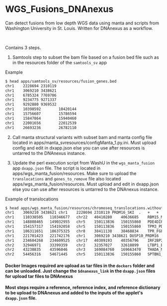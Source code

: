 # WGS_Fusions_DNAnexus

Can detect fusions from low depth WGS data using manta and scripts from Washington University in St. Louis.  Written for DNAnexus as a workflow.

<br>

Contains 3 steps.

1. Samtools step to subset the bam file based on a fusion bed file such as in the resources folder of the `samtools_sv` app

Example
```bash
$ head apps/samtools_sv/resources/fusion_genes.bed
chr1    2228694 2310119
chr1    3069210 3438621
chr1    6785324 7769706
chr1    9234775 9271337
chr1    9292880 9369532
chr1    10398592        10420144
chr1    15756607        15786594
chr1    15847864        15940460
chr1    22001656        22012539
chr1    26693236        26782110
```


2. Call manta structural variants with subset bam and manta config file located in apps/manta_svresources/configManta_1.py.ini.  Must upload config and edit in dxapp.json else you can use after resources is untarred to the DNAnexus instance.


3. Update the perl execution script from WashU in the `wgs_manta_fusion` app `dxapp.json` file.  The script is located in apps/wgs_manta_fusion/resources.
Make sure to upload the `translocations` and `genes_to_remove` file also located apps/wgs_manta_fusion/resources. Must upload and edit in dxapp.json else you can use after resources is untarred to the DNAnexus instance.

Example of translocations
```bash
$ head apps/wgs_manta_fusion/resources/chromoseq_translocations.withoutselfgenes_plus_solid_tumor.txt
chr1	3069210	3438621	chr1	2228694	2310119	PRDM16_SKI	.	+	+
chr1	110338505	110346677	chr22	40410280	40636685	RBM15_MRTFA	.	+	-
chr1	148808465	149032955	chr5	150113836	150155860	PDE4DIP_PDGFRB	.	+	-
chr1	154157317	154192058	chr5	150113836	150155860	TPM3_PDGFRB	.	-	-
chr1	186311651	186375325	chr8	38411138	38468834	TPR_FGFR1	.	-	-
chr1	221701423	221742176	chr1	3069210	3438621	DUSP10_PRDM16	.	-	+
chr1	234604268	234609525	chr17	40309193	40356796	IRF2BP2_RARA	.	-	+
chr2	32946971	33399359	chr2	32357027	32618899	LTBP1_BIRC6	.	+	+
chr2	43230835	43596046	chr3	169084760	169663470	THADA_MECOM	.	-	-
chr2	54456316	54671445	chr5	150113836	150155860	SPTBN1_PDGFRB	.	+	-
```


#### Docker Images required are upload as tar files in the `dockers` folder and can be unloaded.  Just change the `$dnanexus_link` in the `dxapp.json` files for upload tar files to DNAnexus

#### Most steps require a reference, reference index, and reference dictionary to be upload to DNAnexus and added to the inputs of the applet's `dxapp.json` file.
